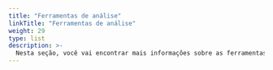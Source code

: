 ```yaml
---
title: "Ferramentas de análise"
linkTitle: "Ferramentas de análise"
weight: 29
type: list
description: >-
  Nesta seção, você vai encontrar mais informações sobre as ferramentas que o horusec utiliza para realizar suas análises em busca de possíveis vulnerabilidades.
---
```

